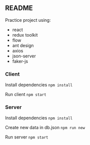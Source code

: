 ## README
Practice project using: 
- react
- redux toolkit
- flow
- ant design
- axios
- json-server
- faker-js

### Client
Install dependencies `npm install`

Run client `npm start`

### Server

Install dependencies `npm install`

Create new data in db.json `npm run new`

Run server `npm start`
